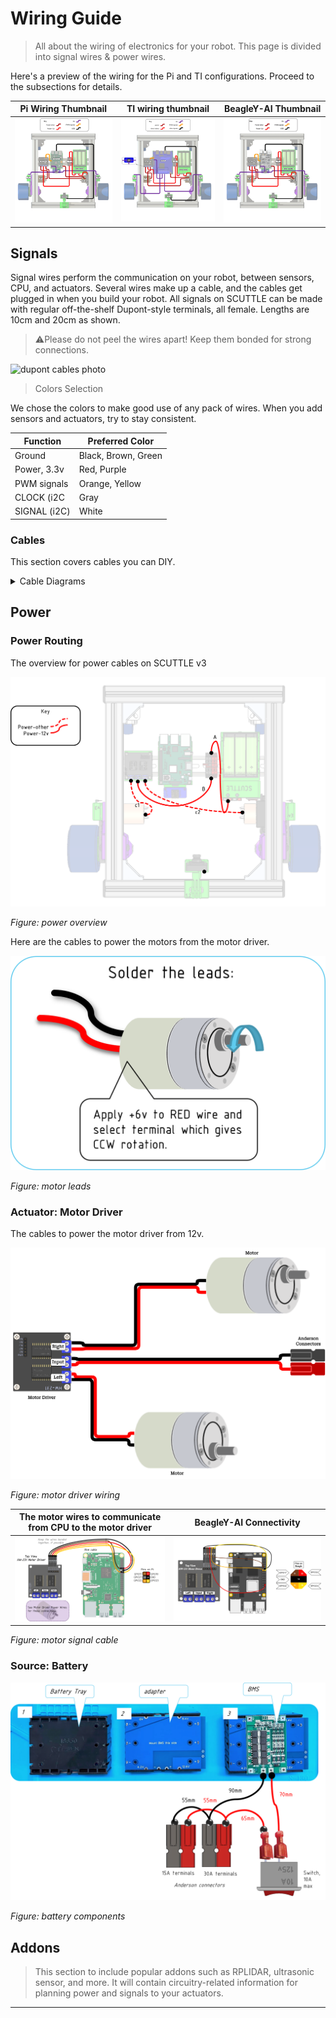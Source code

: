 # Wiring Guide

>
> All about the wiring of electronics for your robot.
> This page is divided into signal wires & power wires.
>

Here's a preview of the wiring for the Pi and TI configurations.  Proceed to the subsections for details.

| Pi Wiring Thumbnail | TI wiring thumbnail | BeagleY-AI Thumbnail |
| ------------------- | ------------------- | -------------------- |
| ![img](image/wg_overview_pi.png) | ![img](image/wg_overview_TDA4VM.png) | ![img](image/wg_overview_byai.png) |



## Signals

Signal wires perform the communication on your robot, between sensors, CPU, and actuators.  Several wires make up a cable, and the cables get plugged in when you build your robot.
All signals on SCUTTLE can be made with regular off-the-shelf Dupont-style terminals, all female.  Lengths are 10cm and 20cm as shown.

> ⚠️Please do not peel the wires apart! Keep them bonded for strong connections.

![dupont cables photo](https://i.imgur.com/YN3LAEp.jpg ':class=image-25')

> Colors Selection

We chose the colors to make good use of any pack of wires.  When you add sensors and actuators, try to stay consistent.

| Function | Preferred Color |
| ------ | ----------------- |
| Ground | Black, Brown, Green |
| Power, 3.3v | Red, Purple |
| PWM signals | Orange, Yellow |
| CLOCK (i2C | Gray |
| SIGNAL (i2C) | White |

### Cables

This section covers cables you can DIY.

<div class="accordion">

<details>
  <summary>Cable Diagrams</summary>

To build signal cables, use these diagrams.

![cable-encoder-l](image/wg_cable_encoder_lh.png ':class=image-25')

_Figure: cables for left encoder_

<br/><br/>

![cable-encoder-R](image/wg_cable_encoder_rh.png ':class=image-25')

_Figure: cables for right encoder_

<br/><br/>

![cable-motor](image/wg_cable_motor.png ':class=image-25')

[grab the diagram](https://viewer.diagrams.net/?tags=%7B%7D&highlight=0000ff&edit=_blank&layers=1&nav=1&title=diagram1.drawio#Uhttps%3A%2F%2Fdrive.google.com%2Fuc%3Fid%3D1yAXCKNeVdJE7FfkX81iIosMF-5VFMIfJ%26export%3Ddownload)

_Figure: cables for motor_

<br/><br/>

![cable-i2c](image/wg_cable_i2c.png ':class=image-25')

_Figure: cables for i2c_

</details>

</div>





## Power

### Power Routing

The overview for power cables on SCUTTLE v3

![power overview](image/wg_overview_power.png ':class=image-25')

_Figure: power overview_

Here are the cables to power the motors from the motor driver.

![motor leads](image/wg_motor_leads.png ':class=image-25')

_Figure: motor leads_

### Actuator: Motor Driver

The cables to power the motor driver from 12v.

![motor driver](image/wg_motor_driver.png ':class=image-25')

_Figure: motor driver wiring_

|The motor wires to communicate from CPU to the motor driver| BeagleY-AI Connectivity|
|--------------| -------------- |
|![motor leads](image/wg_cable_motor_signal.png)| <img src="image/Beagle_wiring_resized.png" style="width:100%; height:auto;" alt="Beyai motor leads">|

_Figure: motor signal cable_

### Source: Battery

![battery image](image/wg_battery.png ':class=image-25')

_Figure: battery components_

## Addons

> This section to include popular addons such as RPLIDAR, ultrasonic sensor, and more.
> It will contain circuitry-related information for planning power and signals to your actuators.

---
